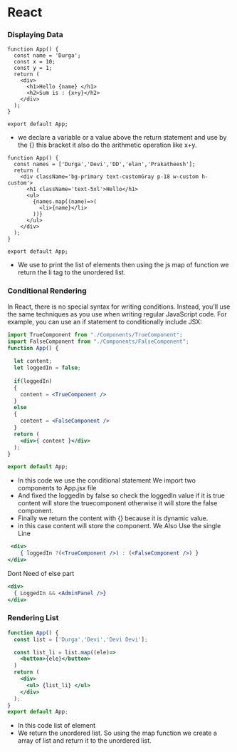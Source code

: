 # React
### Displaying Data
```react
function App() {
  const name = 'Durga';
  const x = 10;
  const y = 1;
  return (
    <div>
      <h1>Hello {name} </h1>
      <h2>Sum is : {x+y}</h2>
    </div>
  );
}

export default App;
```
- we declare a variable or a value above the return statement and use by the {} this bracket it also do the arithmetic operation like x+y.
```react
function App() {
  const names = ['Durga','Devi','DD','elan','Prakatheesh'];
  return (
    <div className='bg-primary text-customGray p-18 w-custom h-custom'>
      <h1 className='text-5xl'>Hello</h1>
      <ul>
        {names.map((name)=>(
          <li>{name}</li>
        ))}
      </ul>
    </div>
  );
}

export default App;
```
- We use to print the list of elements then using the js map of function we return the li tag to the unordered list.
### Conditional Rendering
In React, there is no special syntax for writing conditions. Instead, you’ll use the same techniques as you use when writing regular JavaScript code. For example, you can use an if statement to conditionally include JSX:
```jsx
import TrueComponent from "./Components/TrueComponent";
import FalseComponent from "./Components/FalseComponent";
function App() {
  
  let content;
  let loggedIn = false;
  
  if(loggedIn)
  {
    content = <TrueComponent />
  }
  else
  {
    content = <FalseComponent />
  }
  return (
    <div>{ content }</div>
  );
}

export default App;
```
- In this code we use the conditional statement We import two components to App.jsx file
- And fixed the loggedIn by false so check the loggedIn value if it is true content will store the truecomponent otherwise it will store the false component.
- Finally we return the content with {} because it is dynamic value.
- in this case content will store the component.
We Also Use the single Line
```jsx
 <div>
    { loggedIn ?(<TrueComponent />) : (<FalseComponent />) }
</div>
```
Dont Need of else part
```jsx
<div>
  { LoggedIn && <AdminPanel />}
</div>
```
### Rendering List
```jsx
function App() {
  const list = ['Durga','Devi','Devi Devi'];

  const list_li = list.map((ele)=>
    <button>{ele}</button>
  )
  return (
    <div>
      <ul> {list_li} </ul>
    </div>
  );
}
export default App;
```
- In this code list of element
- We return the unordered list. So using the map function we create a array of list and return it to the unordered list.
